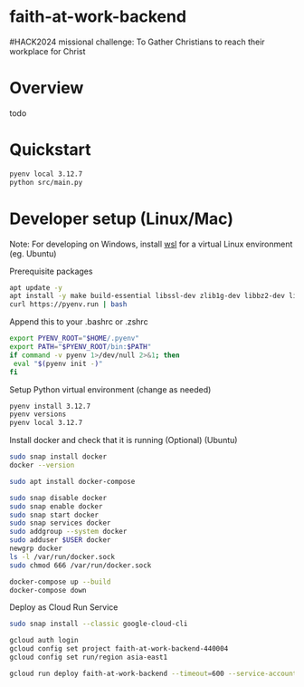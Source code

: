 # faith-at-work-backend
#HACK2024 missional challenge: To Gather Christians to reach their workplace for Christ

# Overview
todo

# Quickstart
```bash
pyenv local 3.12.7
python src/main.py
```

# Developer setup (Linux/Mac)

Note: For developing on Windows, install [wsl](https://learn.microsoft.com/en-us/windows/wsl/setup/environment) for a virtual Linux environment (eg. Ubuntu)

Prerequisite packages
```bash
apt update -y
apt install -y make build-essential libssl-dev zlib1g-dev libbz2-dev libreadline-dev libsqlite3-dev wget curl llvm libncurses5-dev libncursesw5-dev xz-utils tk-dev libffi-dev liblzma-dev python3-openssl git tk-dev libsqlite3-dev libffi-dev libreadline-dev
curl https://pyenv.run | bash
```

Append this to your .bashrc or .zshrc
```bash
export PYENV_ROOT="$HOME/.pyenv"
export PATH="$PYENV_ROOT/bin:$PATH"
if command -v pyenv 1>/dev/null 2>&1; then
 eval "$(pyenv init -)"
fi
````

Setup Python virtual environment (change as needed)
```bash
pyenv install 3.12.7
pyenv versions
pyenv local 3.12.7
```

Install docker and check that it is running (Optional) (Ubuntu)
```bash
sudo snap install docker
docker --version

sudo apt install docker-compose

sudo snap disable docker
sudo snap enable docker
sudo snap start docker
sudo snap services docker
sudo addgroup --system docker
sudo adduser $USER docker
newgrp docker
ls -l /var/run/docker.sock
sudo chmod 666 /var/run/docker.sock

docker-compose up --build
docker-compose down
```

Deploy as Cloud Run Service
```bash
sudo snap install --classic google-cloud-cli

gcloud auth login
gcloud config set project faith-at-work-backend-440004
gcloud config set run/region asia-east1

gcloud run deploy faith-at-work-backend --timeout=600 --service-account 392395172966-compute@developer.gserviceaccount.com --memory=256Mi --cpu=1 --region asia-east1 --source .
```
